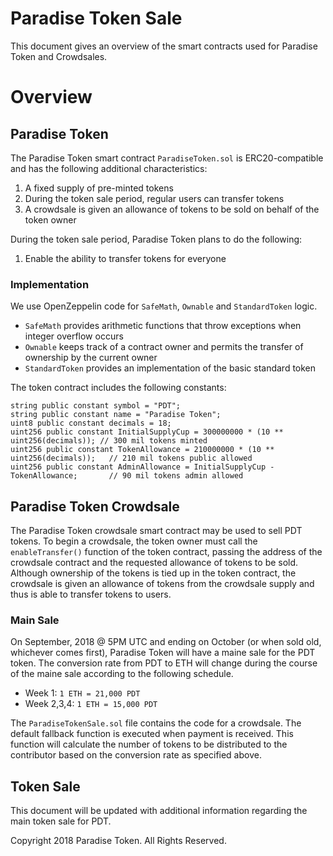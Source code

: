 # Paradise Token Sale 
This document gives an overview of the smart contracts used for Paradise Token and Crowdsales.

# Overview

## Paradise Token
The Paradise Token smart contract `ParadiseToken.sol` is ERC20-compatible and has the following additional characteristics:

  1. A fixed supply of pre-minted tokens
  2. During the token sale period, regular users can transfer tokens
  3. A crowdsale is given an allowance of tokens to be sold on behalf of the token owner
  
During the token sale period, Paradise Token plans to do the following:

  1. Enable the ability to transfer tokens for everyone
  
###  Implementation

We use OpenZeppelin code for `SafeMath`, `Ownable` and `StandardToken` logic.

  * `SafeMath` provides arithmetic functions that throw exceptions when integer overflow occurs
  * `Ownable` keeps track of a contract owner and permits the transfer of ownership by the current owner
  * `StandardToken` provides an implementation of the basic standard token
  

The token contract includes the following constants:

    string public constant symbol = "PDT";
    string public constant name = "Paradise Token";
    uint8 public constant decimals = 18;
    uint256 public constant InitialSupplyCup = 300000000 * (10 ** uint256(decimals)); // 300 mil tokens minted
    uint256 public constant TokenAllowance = 210000000 * (10 ** uint256(decimals));   // 210 mil tokens public allowed 
    uint256 public constant AdminAllowance = InitialSupplyCup - TokenAllowance;       // 90 mil tokens admin allowed 
    
    
    
## Paradise Token Crowdsale

The Paradise Token crowdsale smart contract may be used to sell PDT tokens. To begin a crowdsale, the token owner must call the `enableTransfer()` function of the token contract, passing the address of the crowdsale contract and the requested allowance of tokens to be sold. Although ownership of the tokens is tied up in the token contract, the crowdsale is given an allowance of tokens from the crowdsale supply and thus is able to transfer tokens to users.

### Main Sale

On September, 2018 @ 5PM UTC and ending on October (or when sold old, whichever comes first), Paradise Token will have a maine sale for the PDT token. The conversion rate from PDT to ETH will change during the course of the maine sale according to the following schedule.

  * Week 1: `1 ETH = 21,000 PDT`
  * Week 2,3,4: `1 ETH = 15,000 PDT`
  
The `ParadiseTokenSale.sol` file contains the code for a crowdsale. The default fallback function is executed when payment is received. This function will calculate the number of tokens to be distributed to the contributor based on the conversion rate as specified above.


## Token Sale

This document will be updated with additional information regarding the main token sale for PDT.

Copyright 2018 Paradise Token. All Rights Reserved.










